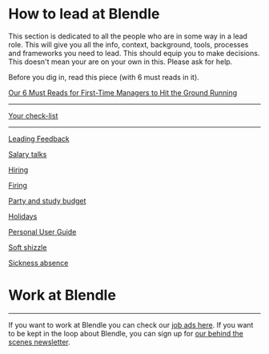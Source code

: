 # How to lead at Blendle

This section is dedicated to all the people who are in some way in a lead role. This will give you  all the info, context, background, tools, processes and frameworks you need to lead. This should equip you to make decisions. This doesn't mean your are on your own in this. Please ask for help.

Before you dig in, read this piece (with 6 must reads in it).

[Our 6 Must Reads for First-Time Managers to Hit the Ground Running](http://firstround.com/review/our-6-must-reads-for-first-time-managers-to-hit-the-ground-running/)

---

[Your check-list](Your%20check-list%203d9ed8f4999248bd97ca45fbe0ee556e.md)

---

[Leading Feedback ](Leading%20Feedback%207406d7a40e2e4bb090f48bcfff6818a4.md)

[Salary talks](Salary%20talks%20b8268436d2714496b1d4e33b80ae2084.md)

[Hiring ](Hiring%20236e6dff357b474db7677e2e50f585e6.md)

[Firing](Firing%20e1e4a32c3bbe473a8ced9327bd71b1af.md)

[Party and study budget](Party%20and%20study%20budget%2038290749b8fe47bc885d3b2aae972205.md)

[Holidays](Holidays%206edae396780c4ceaa65522adfb04fac7.md)

[Personal User Guide](Personal%20User%20Guide%20924578a72a1f41e099cca230ecf3acbf.md)

[Soft shizzle](Soft%20shizzle%20d42159c77de341cca8c6bd1d48021e77.md)

[Sickness absence](Sickness%20absence%20de8183c3d27b4faca1ca626ab8081c42.md)

# Work at Blendle

---

If you want to work at Blendle you can check our [job ads here](https://blendle.homerun.co/). If you want to be kept in the loop about Blendle, you can sign up for [our behind the scenes newsletter](https://blendle.homerun.co/yes-keep-me-posted/tr/apply?token=8092d4128c306003d97dd3821bad06f2).